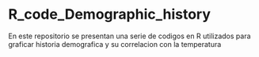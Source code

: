 # R_code_Demographic_history
En este repositorio se presentan una serie de codigos en R utilizados para graficar historia demografica y su correlacion con la temperatura
